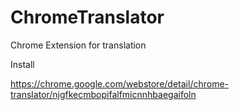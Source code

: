 # ChromeTranslator

Chrome Extension for translation

Install

https://chrome.google.com/webstore/detail/chrome-translator/njgfkecmbopifalfmicnnhbaegaifoln


